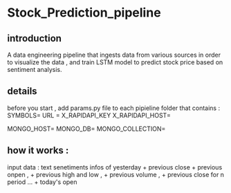 # Stock_Prediction_pipeline
## introduction
A data engineering pipeline that ingests data from various sources in order to visualize the data , and train LSTM model to predict stock price based on sentiment analysis.
## details
before you start , add params.py file to each pipieline folder that contains :
SYMBOLS=
URL = 
X_RAPIDAPI_KEY
X_RAPIDAPI_HOST=

MONGO_HOST=
MONGO_DB=
MONGO_COLLECTION=

## how it works : 
input data :  text senetiments infos of yesterday + previous close + previous onpen , + previous high and low , + previous volume , + previous close for n period ... + today's open
